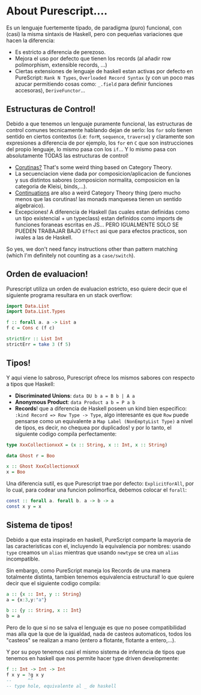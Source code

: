 # About Purescript....

Es un lenguaje fuertemente tipado, de paradigma (puro) funcional, con (casi) la misma sintaxis de Haskell, pero con pequeñas variaciones que hacen la diferencia:

- Es estricto a diferencia de perezoso.
- Mejora el uso por defecto que tienen los records (al añadir row polimorphism, extensible records, ...)
- Ciertas extensiones de lenguaje de haskell estan activas por defecto en PureScript: `Rank N Types`, `Overloaded Record Syntax` (y con un poco mas azucar permitiendo cosas como: `_.field` para definir funciones accesoras), `DeriveFunctor`...

## Estructuras de Control!

Debido a que tenemos un lenguaje puramente funcional, las estructuras de control comunes tecnicamente hablando dejan de serlo: los `for` solo tienen sentido en ciertos contextos (i.e: `forM`, `sequence`, `traverse`) y claramente son expresiones a diferencia de por ejemplo, los `for` en `C` que son instrucciones del propio lenguaje, lo mismo pasa con los `if`... Y lo mismo pasa con absolutamente TODAS las estructuras de control!

- [Corutinas?](https://github.com/purescript-contrib/purescript-coroutines/tree/main/docs) That's some weird thing based on Category Theory.
- La secuenciacion viene dada por composicion/aplicacion de funciones y sus distintos sabores (composicion normalita, composicion en la categoria de Kleisi, binds,...).
- [Continuations](https://ncatlab.org/nlab/show/continuation+monad) are also a weird Category Theory thing (pero mucho menos que las corutinas! las monads manquesea tienen un sentido algebraico).
- Excepciones! A diferencia de Haskell (las cuales estan definidas como un tipo existencial + un typeclass) estan definidos como imports de funciones foraneas escritas en JS... PERO IGUALMENTE SOLO SE PUEDEN TRABAJAR BAJO `Effect` asi que para efectos practicos, son iwales a las de Haskell.

So yes, we don't need fancy instructions other than pattern matching (which I'm definitely not counting as a `case/switch`).

## Orden de evaluacion!

Purescript utiliza un orden de evaluacion estricto, eso quiere decir que el siguiente programa resultara en un stack overflow:

```haskell
import Data.List 
import Data.List.Types

f :: forall a. a -> List a
f c = Cons c (f c)

strictErr :: List Int 
strictErr = take 3 (f 5)
```

## Tipos!

Y aqui viene lo sabroso, Purescript ofrece los mismos sabores con respecto a tipos que Haskell:

- **Discriminated Unions**: `data DU b a = B b | A a`
- **Anonymous Product**: `data Product a b = P a b`
- **Records**! que a diferencia de Haskell poseen un kind bien especifico: `:kind Record => Row Type -> Type`, algo interesante es que `Row` puede pensarse como un equivalente a `Map Label (NonEmptyList Type)` a nivel de tipos, es decir, no chequea por duplicados! y por lo tanto, el siguiente codigo compila perfectamente:

```haskell
type XxxCollectionxxX = (x :: String, x :: Int, x :: String)

data Ghost r = Boo

x :: Ghost XxxCollectionxxX
x = Boo
```

Una diferencia sutil, es que Purescript trae por defecto: `ExplicitForAll`, por lo cual, para codear una funcion polimorfica, debemos colocar el `forall`:

```haskell
const :: forall a. forall b. a -> b -> a
const x y = x
```

## Sistema de tipos!

Debido a que esta inspirado en haskell, PureScript comparte la mayoria de las caracteristicas con el, incluyendo la equivalencia por nombres: usando `type` creamos un `alias` mientras que usando `newtype` se crea un `alias` incompatible. 

Sin embargo, como PureScript maneja los Records de una manera totalmente distinta, tambien tenemos equivalencia estructural! lo que quiere decir que el siguiente codigo compila:

```haskell
a :: {x :: Int, y :: String}
a = {x:3,y:"a"}

b :: {y :: String, x :: Int}
b = a
```

Pero de lo que si no se salva el lenguaje es que no posee compatibilidad mas alla que la que de la igualdad, nada de casteos automaticos, todos los "casteos" se realizan a mano (entero a flotante, flotante a entero,...).

Y por su poyo tenemos casi el mismo sistema de inferencia de tipos que tenemos en haskell que nos permite hacer type driven developmente:


```haskell
f :: Int -> Int -> Int
f x y = ?g x y 
--      ^^
-- type hole, equivalente al _ de haskell
```
